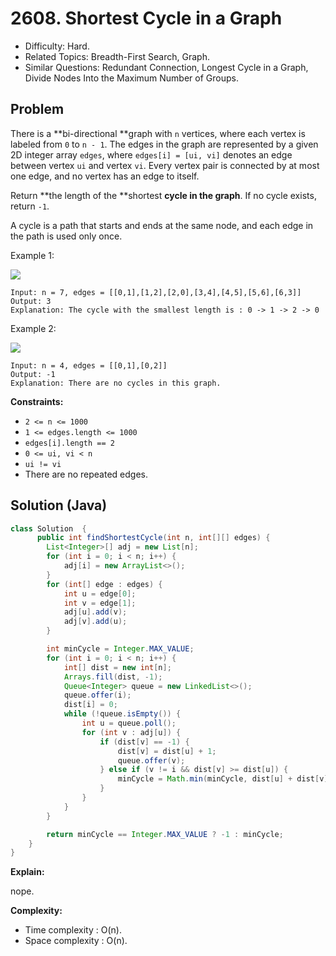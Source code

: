 # 2608. Shortest Cycle in a Graph

- Difficulty: Hard.
- Related Topics: Breadth-First Search, Graph.
- Similar Questions: Redundant Connection, Longest Cycle in a Graph, Divide Nodes Into the Maximum Number of Groups.

## Problem

There is a **bi-directional **graph with `n` vertices, where each vertex is labeled from `0` to `n - 1`. The edges in the graph are represented by a given 2D integer array `edges`, where `edges[i] = [ui, vi]` denotes an edge between vertex `ui` and vertex `vi`. Every vertex pair is connected by at most one edge, and no vertex has an edge to itself.

Return **the length of the **shortest **cycle in the graph**. If no cycle exists, return `-1`.

A cycle is a path that starts and ends at the same node, and each edge in the path is used only once.

Example 1:

![](https://assets.leetcode.com/uploads/2023/01/04/cropped.png)

```
Input: n = 7, edges = [[0,1],[1,2],[2,0],[3,4],[4,5],[5,6],[6,3]]
Output: 3
Explanation: The cycle with the smallest length is : 0 -> 1 -> 2 -> 0
```

Example 2:

![](https://assets.leetcode.com/uploads/2023/01/04/croppedagin.png)

```
Input: n = 4, edges = [[0,1],[0,2]]
Output: -1
Explanation: There are no cycles in this graph.
```

**Constraints:**

- `2 <= n <= 1000`
- `1 <= edges.length <= 1000`
- `edges[i].length == 2`
- `0 <= ui, vi < n`
- `ui != vi`
- There are no repeated edges.

## Solution (Java)

```java
class Solution  {
      public int findShortestCycle(int n, int[][] edges) {
        List<Integer>[] adj = new List[n];
        for (int i = 0; i < n; i++) {
            adj[i] = new ArrayList<>();
        }
        for (int[] edge : edges) {
            int u = edge[0];
            int v = edge[1];
            adj[u].add(v);
            adj[v].add(u);
        }

        int minCycle = Integer.MAX_VALUE;
        for (int i = 0; i < n; i++) {
            int[] dist = new int[n];
            Arrays.fill(dist, -1);
            Queue<Integer> queue = new LinkedList<>();
            queue.offer(i);
            dist[i] = 0;
            while (!queue.isEmpty()) {
                int u = queue.poll();
                for (int v : adj[u]) {
                    if (dist[v] == -1) {
                        dist[v] = dist[u] + 1;
                        queue.offer(v);
                    } else if (v != i && dist[v] >= dist[u]) {
                        minCycle = Math.min(minCycle, dist[u] + dist[v] + 1);
                    }
                }
            }
        }

        return minCycle == Integer.MAX_VALUE ? -1 : minCycle;
    }
}
```

**Explain:**

nope.

**Complexity:**

- Time complexity : O(n).
- Space complexity : O(n).
